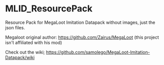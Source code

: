 # MLID_ResourcePack
Resource Pack for MegaLoot Imitation Datapack without images, just the json files.

Megaloot original author: https://github.com/Zairus/MegaLoot
(this project isn't affiliated with his mod)

Check out the wiki; https://github.com/samolego/MegaLoot-Imitation-Datapack/wiki

